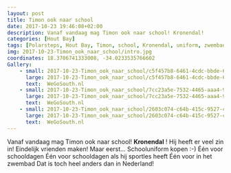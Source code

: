 ```yaml
---
layout: post
title: Timon ook naar school
date: 2017-10-23 19:46:08+02:00
description: Vanaf vandaag mag Timon ook naar school! Kronendal! 
categories: [Hout Bay]
tags: [Polarsteps, Hout Bay, Timon, school, Kronendal, uniform, zwembad ] 
img: 2017-10-23-Timon_ook_naar_school/intro.jpg
coordinates: 18.3706741333008, -34.0233535766602
Gallery:
    - small: 2017-10-23-Timon_ook_naar_school/c5f457b8-6461-4cdc-bbde-66c78c8b98f1_large_image.jpg
      large: 2017-10-23-Timon_ook_naar_school/c5f457b8-6461-4cdc-bbde-66c78c8b98f1_large_image.jpg
      text:  WeGoSouth.nl
    - small: 2017-10-23-Timon_ook_naar_school/7cc23a5e-7532-4465-aaa4-9bc63f9b008a_large_image.jpg
      large: 2017-10-23-Timon_ook_naar_school/7cc23a5e-7532-4465-aaa4-9bc63f9b008a_large_image.jpg
      text:  WeGoSouth.nl
    - small: 2017-10-23-Timon_ook_naar_school/2603c074-c64b-415c-9527-c178cf508e2b_large_image.jpg
      large: 2017-10-23-Timon_ook_naar_school/2603c074-c64b-415c-9527-c178cf508e2b_large_image.jpg
      text:  WeGoSouth.nl
---
```

Vanaf vandaag mag Timon ook naar school! 
**Kronendal** ! 
Hij heeft er veel zin in! Eindelijk vrienden maken! Maar eerst... Schooluniform kopen :-) 
Één voor schooldagen
Één voor schooldagen als hij sportles heeft
Één voor in het zwembad 
Dat is toch heel anders dan in Nederland! 


